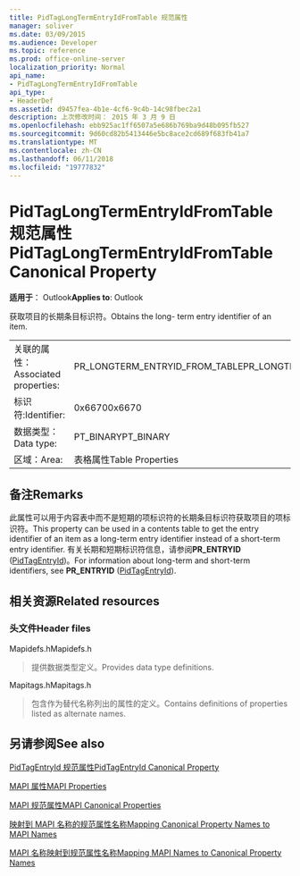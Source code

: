 ```yaml
---
title: PidTagLongTermEntryIdFromTable 规范属性
manager: soliver
ms.date: 03/09/2015
ms.audience: Developer
ms.topic: reference
ms.prod: office-online-server
localization_priority: Normal
api_name:
- PidTagLongTermEntryIdFromTable
api_type:
- HeaderDef
ms.assetid: d9457fea-4b1e-4cf6-9c4b-14c98fbec2a1
description: 上次修改时间： 2015 年 3 月 9 日
ms.openlocfilehash: ebb925ac1ff6507a5e686b769ba9d48b095fb527
ms.sourcegitcommit: 9d60cd82b5413446e5bc8ace2cd689f683fb41a7
ms.translationtype: MT
ms.contentlocale: zh-CN
ms.lasthandoff: 06/11/2018
ms.locfileid: "19777832"
---
```

# <a name="pidtaglongtermentryidfromtable-canonical-property"></a><span data-ttu-id="fd28d-103">PidTagLongTermEntryIdFromTable 规范属性</span><span class="sxs-lookup"><span data-stu-id="fd28d-103">PidTagLongTermEntryIdFromTable Canonical Property</span></span>

  
  
<span data-ttu-id="fd28d-104">**适用于**： Outlook</span><span class="sxs-lookup"><span data-stu-id="fd28d-104">**Applies to**: Outlook</span></span> 
  
<span data-ttu-id="fd28d-105">获取项目的长期条目标识符。</span><span class="sxs-lookup"><span data-stu-id="fd28d-105">Obtains the long- term entry identifier of an item.</span></span>
  
|||
|:-----|:-----|
|<span data-ttu-id="fd28d-106">关联的属性：</span><span class="sxs-lookup"><span data-stu-id="fd28d-106">Associated properties:</span></span>  <br/> |<span data-ttu-id="fd28d-107">PR_LONGTERM_ENTRYID_FROM_TABLE</span><span class="sxs-lookup"><span data-stu-id="fd28d-107">PR_LONGTERM_ENTRYID_FROM_TABLE</span></span>  <br/> |
|<span data-ttu-id="fd28d-108">标识符:</span><span class="sxs-lookup"><span data-stu-id="fd28d-108">Identifier:</span></span>  <br/> |<span data-ttu-id="fd28d-109">0x6670</span><span class="sxs-lookup"><span data-stu-id="fd28d-109">0x6670</span></span>  <br/> |
|<span data-ttu-id="fd28d-110">数据类型：</span><span class="sxs-lookup"><span data-stu-id="fd28d-110">Data type:</span></span>  <br/> |<span data-ttu-id="fd28d-111">PT_BINARY</span><span class="sxs-lookup"><span data-stu-id="fd28d-111">PT_BINARY</span></span>  <br/> |
|<span data-ttu-id="fd28d-112">区域：</span><span class="sxs-lookup"><span data-stu-id="fd28d-112">Area:</span></span>  <br/> |<span data-ttu-id="fd28d-113">表格属性</span><span class="sxs-lookup"><span data-stu-id="fd28d-113">Table Properties</span></span>  <br/> |
   
## <a name="remarks"></a><span data-ttu-id="fd28d-114">备注</span><span class="sxs-lookup"><span data-stu-id="fd28d-114">Remarks</span></span>

<span data-ttu-id="fd28d-115">此属性可以用于内容表中而不是短期的项标识符的长期条目标识符获取项目的项标识符。</span><span class="sxs-lookup"><span data-stu-id="fd28d-115">This property can be used in a contents table to get the entry identifier of an item as a long-term entry identifier instead of a short-term entry identifier.</span></span> <span data-ttu-id="fd28d-116">有关长期和短期标识符信息，请参阅**PR_ENTRYID** ([PidTagEntryId](pidtagentryid-canonical-property.md))。</span><span class="sxs-lookup"><span data-stu-id="fd28d-116">For information about long-term and short-term identifiers, see **PR_ENTRYID** ([PidTagEntryId](pidtagentryid-canonical-property.md)).</span></span>
  
## <a name="related-resources"></a><span data-ttu-id="fd28d-117">相关资源</span><span class="sxs-lookup"><span data-stu-id="fd28d-117">Related resources</span></span>

### <a name="header-files"></a><span data-ttu-id="fd28d-118">头文件</span><span class="sxs-lookup"><span data-stu-id="fd28d-118">Header files</span></span>

<span data-ttu-id="fd28d-119">Mapidefs.h</span><span class="sxs-lookup"><span data-stu-id="fd28d-119">Mapidefs.h</span></span>
  
> <span data-ttu-id="fd28d-120">提供数据类型定义。</span><span class="sxs-lookup"><span data-stu-id="fd28d-120">Provides data type definitions.</span></span>
    
<span data-ttu-id="fd28d-121">Mapitags.h</span><span class="sxs-lookup"><span data-stu-id="fd28d-121">Mapitags.h</span></span>
  
> <span data-ttu-id="fd28d-122">包含作为替代名称列出的属性的定义。</span><span class="sxs-lookup"><span data-stu-id="fd28d-122">Contains definitions of properties listed as alternate names.</span></span>
    
## <a name="see-also"></a><span data-ttu-id="fd28d-123">另请参阅</span><span class="sxs-lookup"><span data-stu-id="fd28d-123">See also</span></span>



[<span data-ttu-id="fd28d-124">PidTagEntryId 规范属性</span><span class="sxs-lookup"><span data-stu-id="fd28d-124">PidTagEntryId Canonical Property</span></span>](pidtagentryid-canonical-property.md)


[<span data-ttu-id="fd28d-125">MAPI 属性</span><span class="sxs-lookup"><span data-stu-id="fd28d-125">MAPI Properties</span></span>](mapi-properties.md)
  
[<span data-ttu-id="fd28d-126">MAPI 规范属性</span><span class="sxs-lookup"><span data-stu-id="fd28d-126">MAPI Canonical Properties</span></span>](mapi-canonical-properties.md)
  
[<span data-ttu-id="fd28d-127">映射到 MAPI 名称的规范属性名称</span><span class="sxs-lookup"><span data-stu-id="fd28d-127">Mapping Canonical Property Names to MAPI Names</span></span>](mapping-canonical-property-names-to-mapi-names.md)
  
[<span data-ttu-id="fd28d-128">MAPI 名称映射到规范属性名称</span><span class="sxs-lookup"><span data-stu-id="fd28d-128">Mapping MAPI Names to Canonical Property Names</span></span>](mapping-mapi-names-to-canonical-property-names.md)

